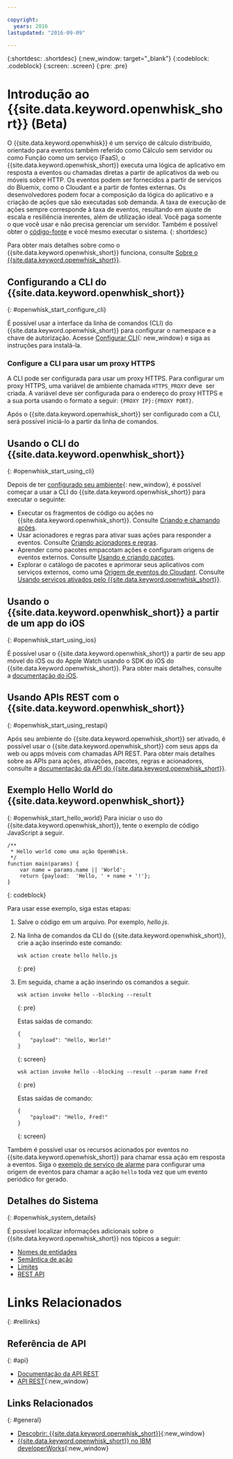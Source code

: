 ```yaml
---

copyright:
  years: 2016
lastupdated: "2016-09-09"

---
```


{:shortdesc: .shortdesc}
{:new_window: target="_blank"}
{:codeblock: .codeblock}
{:screen: .screen}
{:pre: .pre}

# Introdução ao {{site.data.keyword.openwhisk_short}} (Beta)


O {{site.data.keyword.openwhisk}} é um serviço de cálculo distribuído, orientado para eventos também referido como Cálculo sem servidor ou como Função como um serviço (FaaS), o
{{site.data.keyword.openwhisk_short}} executa uma lógica de aplicativo em resposta a eventos ou chamadas diretas a partir de aplicativos da web ou móveis sobre HTTP. Os eventos
podem ser fornecidos a partir de serviços do Bluemix, como o Cloudant e a partir de
fontes externas. Os desenvolvedores podem focar a composição da lógica do aplicativo e a criação de ações que são executadas sob demanda. A
taxa de execução de ações sempre corresponde à taxa de eventos, resultando em ajuste de
escala e resiliência inerentes, além de utilização ideal. Você paga somente o que você usar e não precisa gerenciar um servidor. Também é possível obter o [código-fonte](https://github.com/openwhisk/openwhisk) e você mesmo executar o sistema.
{: shortdesc}

Para obter mais detalhes sobre como o {{site.data.keyword.openwhisk_short}} funciona, consulte [Sobre o {{site.data.keyword.openwhisk_short}}](./openwhisk_about.html).

## Configurando a CLI do {{site.data.keyword.openwhisk_short}}
{: #openwhisk_start_configure_cli}

É possível usar a interface da linha de comandos (CLI) do {{site.data.keyword.openwhisk_short}} para configurar o namespace e a chave de autorização.
Acesse [Configurar CLI](https://new-console.{DomainName}/openwhisk/cli){: new_window} e siga as instruções para instalá-la.

### Configure a CLI para usar um proxy HTTPS

A CLI pode ser configurada para usar um proxy HTTPS. Para configurar um proxy HTTPS, uma variável de ambiente chamada `HTTPS_PROXY` deve
 ser criada. A variável deve ser configurada para o endereço do proxy HTTPS e a sua porta usando o formato a seguir:
`{PROXY IP}:{PROXY PORT}`.


Após o {{site.data.keyword.openwhisk_short}} ser configurado com a CLI,
será possível iniciá-lo a partir da linha de comandos.

## Usando o CLI do {{site.data.keyword.openwhisk_short}}
{: #openwhisk_start_using_cli}

Depois de ter [configurado seu ambiente](https://new-console.{DomainName}/openwhisk/cli){: new_window}, é possível começar a usar a CLI do {{site.data.keyword.openwhisk_short}} para executar o seguinte:

* Executar os fragmentos de código ou ações no {{site.data.keyword.openwhisk_short}}. Consulte [Criando e chamando ações](./openwhisk_actions.html).
* Usar acionadores e regras para ativar suas ações para responder a eventos. Consulte [Criando acionadores e regras](./openwhisk_triggers_rules.html).
* Aprender como pacotes empacotam ações e configuram origens de eventos externos. Consulte [Usando e criando pacotes](./openwhisk_packages.html).
* Explorar o catálogo de pacotes e aprimorar seus aplicativos com serviços externos, como uma [Origem de eventos do Cloudant](./openwhisk_catalog.html#openwhisk_catalog_cloudant). Consulte [Usando serviços ativados pelo {{site.data.keyword.openwhisk_short}}](./openwhisk_catalog.html).


## Usando o {{site.data.keyword.openwhisk_short}} a partir de um app do iOS
{: #openwhisk_start_using_ios}

É possível usar o {{site.data.keyword.openwhisk_short}} a partir de seu app móvel do iOS ou do Apple Watch usando o SDK do iOS do {{site.data.keyword.openwhisk_short}}. Para obter mais detalhes, consulte a [documentação do iOS](./openwhisk_mobile_sdk.html).

## Usando APIs REST com o {{site.data.keyword.openwhisk_short}}
{: #openwhisk_start_using_restapi}

Após seu ambiente do {{site.data.keyword.openwhisk_short}} ser ativado, é possível usar o {{site.data.keyword.openwhisk_short}} com seus apps da web ou apps móveis com chamadas API REST.
Para obter mais detalhes sobre as APIs para ações, ativações, pacotes, regras e
acionadores, consulte a
[documentação
da API do {{site.data.keyword.openwhisk_short}}](https://new-console.{DomainName}/apidocs/98).

## Exemplo Hello World do {{site.data.keyword.openwhisk_short}}
{: #openwhisk_start_hello_world}
Para iniciar o uso do {{site.data.keyword.openwhisk_short}}, tente o exemplo de código JavaScript a seguir.

```
/**
 * Hello world como uma ação OpenWhisk.
 */
function main(params) {
    var name = params.name || 'World';
    return {payload:  'Hello, ' + name + '!'};
}
```
{: codeblock}

Para usar esse exemplo, siga estas etapas:

1. Salve o código em um arquivo. Por exemplo, *hello.js*.

2. Na linha de comandos da CLI do {{site.data.keyword.openwhisk_short}}, crie a ação inserindo este comando:

    ```
    wsk action create hello hello.js
    ```
    {: pre}

3. Em seguida, chame a ação inserindo os comandos a seguir.

    ```
    wsk action invoke hello --blocking --result
    ```
    {: pre}  

    Estas
saídas de comando:

    ```
    {
        "payload": "Hello, World!"
    }
    ```
    {: screen}

    ```
    wsk action invoke hello --blocking --result --param name Fred
    ```
    {: pre}  

    Estas
saídas de comando:

    ```
    {
        "payload": "Hello, Fred!"
    }
    ```
    {: screen}

Também é possível usar os recursos acionados por eventos no {{site.data.keyword.openwhisk_short}} para chamar essa ação em resposta a eventos. Siga o [exemplo de serviço de alarme](./openwhisk_packages.html#openwhisk_packages_trigger) para configurar uma origem de eventos para chamar a ação `hello` toda vez que um evento periódico for gerado.


## Detalhes do Sistema
{: #openwhisk_system_details}

É possível localizar informações adicionais sobre o {{site.data.keyword.openwhisk_short}} nos tópicos a seguir:

* [Nomes de entidades](./openwhisk_reference.html#openwhisk_entities)
* [Semântica de ação](./openwhisk_reference.html#openwhisk_semantics)
* [Limites
](./openwhisk_reference.html#openwhisk_syslimits)
* [REST API
](https://new-console.{DomainName}/apidocs/98)

# Links Relacionados
{: #rellinks}

## Referência de API
{: #api}
* [Documentação da API REST](./openwhisk_reference.html#openwhisk_ref_restapi)
* [API REST](https://new-console.{DomainName}/apidocs/98){:new_window}

## Links Relacionados
{: #general}
* [Descobrir: {{site.data.keyword.openwhisk_short}}](http://www.ibm.com/cloud-computing/bluemix/openwhisk/){:new_window}
* [{{site.data.keyword.openwhisk_short}} no IBM developerWorks](https://developer.ibm.com/openwhisk/){:new_window}
